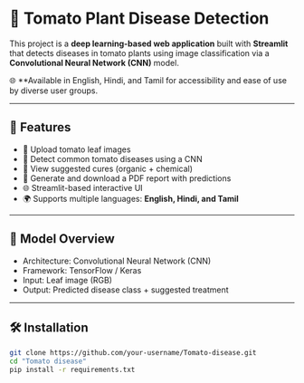 # 🍅 Tomato Plant Disease Detection

This project is a **deep learning-based web application** built with **Streamlit** that detects diseases in tomato plants using image classification via a **Convolutional Neural Network (CNN)** model.

🌐 **Available in English, Hindi, and Tamil  for accessibility and ease of use by diverse user groups.

---

## 🚀 Features

- 📸 Upload tomato leaf images
- 🤖 Detect common tomato diseases using a CNN
- 💊 View suggested cures (organic + chemical)
- 📄 Generate and download a PDF report with predictions
- 🌐 Streamlit-based interactive UI
- 🌍 Supports multiple languages: **English, Hindi, and Tamil**

---

## 🧠 Model Overview

- Architecture: Convolutional Neural Network (CNN)
- Framework: TensorFlow / Keras
- Input: Leaf image (RGB)
- Output: Predicted disease class + suggested treatment

---

## 🛠️ Installation

```bash
git clone https://github.com/your-username/Tomato-disease.git
cd "Tomato disease"
pip install -r requirements.txt
